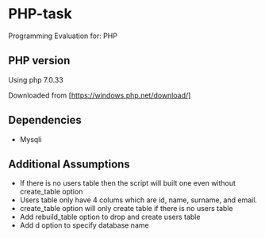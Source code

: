 # PHP-task
Programming Evaluation for: PHP

## PHP version
Using php 7.0.33

Downloaded from [https://windows.php.net/download/]

## Dependencies
- Mysqli

## Additional Assumptions
- If there is no users table then the script will built one even without create_table option
- Users table only have 4 colums which are id, name, surname, and email.
- create_table option will only create table if there is no users table
- Add rebuild_table option to drop and create users table
- Add d option to specify database name
